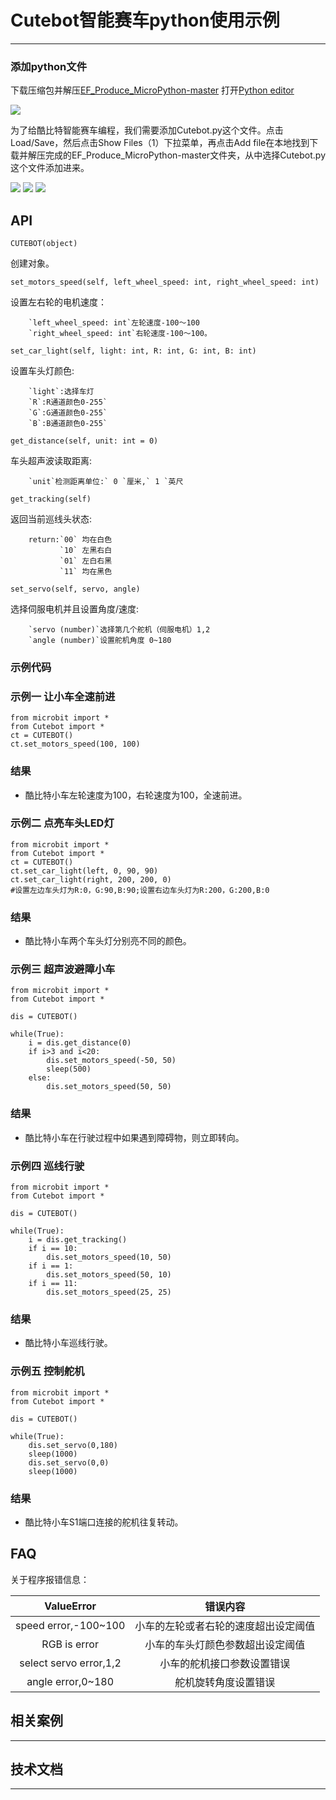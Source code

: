 # Cutebot智能赛车python使用示例



---


### 添加python文件
下载压缩包并解压[EF_Produce_MicroPython-master](https://github.com/elecfreaks/EF_Produce_MicroPython/archive/refs/heads/master.zip)
打开[Python editor](https://python.microbit.org/v/2.0)

![](./images/cutebot-py-01.png)

为了给酷比特智能赛车编程，我们需要添加Cutebot.py这个文件。点击Load/Save，然后点击Show Files（1）下拉菜单，再点击Add file在本地找到下载并解压完成的EF_Produce_MicroPython-master文件夹，从中选择Cutebot.py这个文件添加进来。

![](./images/cutebot-py-02.png)
![](./images/cutebot-py-03.png)
![](./images/cutebot-py-04.png)

## API

`CUTEBOT(object)`

创建对象。

`set_motors_speed(self, left_wheel_speed: int, right_wheel_speed: int)`

设置左右轮的电机速度：

        `left_wheel_speed: int`左轮速度-100～100
        `right_wheel_speed: int`右轮速度-100～100。

`set_car_light(self, light: int, R: int, G: int, B: int)`

设置车头灯颜色:

        `light`:选择车灯
        `R`:R通道颜色0-255`
        `G`:G通道颜色0-255`
        `B`:B通道颜色0-255`
        


`get_distance(self, unit: int = 0)`

车头超声波读取距离:

        `unit`检测距离单位:` 0 `厘米,` 1 `英尺
        
         

`get_tracking(self)`

返回当前巡线头状态:

        return:`00` 均在白色
               `10` 左黑右白
               `01` 左白右黑
               `11` 均在黑色
               

`set_servo(self, servo, angle)`

选择伺服电机并且设置角度/速度:

        `servo (number)`选择第几个舵机（伺服电机）1,2
        `angle (number)`设置舵机角度 0~180


### 示例代码
### 示例一     让小车全速前进
```
from microbit import *
from Cutebot import *
ct = CUTEBOT()
ct.set_motors_speed(100, 100)

```
### 结果
- 酷比特小车左轮速度为100，右轮速度为100，全速前进。


### 示例二    点亮车头LED灯
```
from microbit import *
from Cutebot import *
ct = CUTEBOT()
ct.set_car_light(left, 0, 90, 90)
ct.set_car_light(right, 200, 200, 0)
#设置左边车头灯为R:0，G:90,B:90;设置右边车头灯为R:200，G:200,B:0
```
### 结果
- 酷比特小车两个车头灯分别亮不同的颜色。

### 示例三    超声波避障小车
```
from microbit import *
from Cutebot import *

dis = CUTEBOT()

while(True):
    i = dis.get_distance(0)
    if i>3 and i<20:
        dis.set_motors_speed(-50, 50)
        sleep(500)
    else:
        dis.set_motors_speed(50, 50)
```
### 结果
- 酷比特小车在行驶过程中如果遇到障碍物，则立即转向。

### 示例四    巡线行驶
```
from microbit import *
from Cutebot import *

dis = CUTEBOT()

while(True):
    i = dis.get_tracking()
    if i == 10:
        dis.set_motors_speed(10, 50)
    if i == 1:
        dis.set_motors_speed(50, 10)   
    if i == 11:
        dis.set_motors_speed(25, 25)  
```
### 结果
- 酷比特小车巡线行驶。

### 示例五    控制舵机
```
from microbit import *
from Cutebot import *

dis = CUTEBOT()

while(True):
    dis.set_servo(0,180)
    sleep(1000)
    dis.set_servo(0,0)
    sleep(1000)
```
### 结果
- 酷比特小车S1端口连接的舵机往复转动。


## FAQ

关于程序报错信息：

 |ValueError|错误内容|
 |:---:|:---:|
 |speed error,-100~100|小车的左轮或者右轮的速度超出设定阈值|
 |RGB is error|小车的车头灯颜色参数超出设定阈值|
 |select servo error,1,2|小车的舵机接口参数设置错误|
 |angle error,0~180|舵机旋转角度设置错误|


## 相关案例
---

## 技术文档
---

